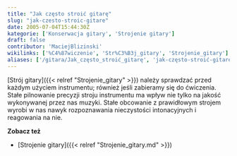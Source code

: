 ```yaml
---
title: "Jak często stroić gitarę"
slug: "jak-czesto-stroic-gitare"
date: 2005-07-04T15:44:30Z
kategorie: ['Konserwacja gitary', 'Strojenie gitary']
draft: false
contributor: 'MaciejBlizinski'
wikilinks: ['%C4%87wiczenie', 'Str%C3%B3j_gitary', 'Strojenie_gitary']
aliases: ['/gitara/Jak_często_stroić_gitarę', 'jak-często-stroić-gitarę']
---
```

[Strój gitary]({{< relref "Strojenie_gitary" >}}) należy sprawdzać przed każdym
użyciem instrumentu; również jeśli zabieramy się do
ćwiczenia<!-- link nie odnosił się do niczego: 'Jak często stroić gitarę' ('content/Jak_często_stroić_gitarę.md') links to 'ćwiczenie' ('content/ćwiczenie.md') and that does not exist -->. Stałe pilnowanie precyzji stroju
instrumentu ma wpływ nie tylko na jakość wykonywanej przez nas muzyki.
Stałe obcowanie z prawidłowym strojem wyrobi w nas nawyk rozpoznawania
nieczystości intonacyjnych i reagowania na nie.

**Zobacz też**

  - [Strojenie gitary]({{< relref "Strojenie_gitary.md" >}})


